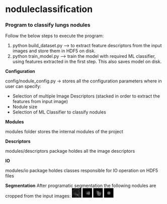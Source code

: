 # noduleclassification
### Program to classify lungs nodules

Follow the below steps to execute the program:
1. python build_dataset.py --> to extract feature descriptors from the input images and store them in HDF5 on disk. 
2. python train_model.py --> train the model with required ML classifier, using features extracted in the first step. This also saves model on disk.


                    

**Configuration**

config/nodule_config.py -> stores all the configuration parameters where in user can specify:
- Selection of multiple Image Descriptors (stacked in order to extract the features from input image)
- Nodule size
- Selection of ML Classifier to classify nodules

**Modules**

modules folder stores the internal modules of the project

__Descriptors__

modules/descriptors package holdes all the image descriptors 

__IO__

modules/io package holdes classes responsible for IO operation on HDF5 files 


__Segmentation__
After programatic segmentation the following nodules are cropped from the input images:
![GitHub Logo](/images/cropped1.jpg)
![GitHub Logo](/images/cropped2.jpg)
![GitHub Logo](/images/cropped3.jpg)
![GitHub Logo](/images/cropped4.jpg)
